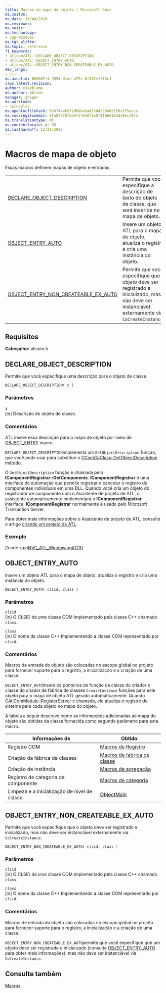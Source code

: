 ```yaml
---
title: Macros de mapa do objeto | Microsoft Docs
ms.custom: 
ms.date: 11/04/2016
ms.reviewer: 
ms.suite: 
ms.technology:
- cpp-windows
ms.tgt_pltfrm: 
ms.topic: reference
f1_keywords:
- atlcom/ATL::DECLARE_OBJECT_DESCRIPTION
- atlcom/ATL::OBJECT_ENTRY_AUTO
- atlcom/ATL::OBJECT_ENTRY_NON_CREATEABLE_EX_AUTO
dev_langs:
- C++
ms.assetid: 680087f4-9894-41dd-a79c-6f337e1f13c1
caps.latest.revision: 
author: mikeblome
ms.author: mblome
manager: ghogen
ms.workload:
- cplusplus
ms.openlocfilehash: 626744eb9f2d9dbe6a013bd329406150af35ecca
ms.sourcegitcommit: 8fa8fdf0fbb4f57950f1e8f4f9b81b4d39ec7d7a
ms.translationtype: MT
ms.contentlocale: pt-BR
ms.lasthandoff: 12/21/2017
---
```

# <a name="object-map-macros"></a>Macros de mapa de objeto
Essas macros definem mapas de objeto e entradas.  
  
|||  
|-|-|  
|[DECLARE_OBJECT_DESCRIPTION](#declare_object_description)|Permite que você especifique a descrição de texto do objeto de classe, que será inserida no mapa de objeto.|  
|[OBJECT_ENTRY_AUTO](#object_entry_auto)|Insere um objeto ATL para o mapa de objeto, atualiza o registro e cria uma instância do objeto.|  
|[OBJECT_ENTRY_NON_CREATEABLE_EX_AUTO](#object_entry_non_createable_ex_auto)|Permite que você especifique que o objeto deve ser registrado e inicializado, mas não deve ser instanciável externamente via `CoCreateInstance`.|  

## <a name="requirements"></a>Requisitos  
 **Cabeçalho:** atlcom.h  
   
##  <a name="declare_object_description"></a>DECLARE_OBJECT_DESCRIPTION  
 Permite que você especifique uma descrição para o objeto de classe.  
  
```
DECLARE_OBJECT_DESCRIPTION( x )
```  
  
### <a name="parameters"></a>Parâmetros  
 *x*  
 [in] Descrição do objeto de classe.  
  
### <a name="remarks"></a>Comentários  
 ATL insere essa descrição para o mapa de objeto por meio de [OBJECT_ENTRY](http://msdn.microsoft.com/en-us/abd10ee2-54f0-4f94-9ec2-ddf8f4c8c8cd) macro.  
  
 `DECLARE_OBJECT_DESCRIPTION`implementa um `GetObjectDescription` função, que você pode usar para substituir o [CComCoClass::GetObjectDescription](ccomcoclass-class.md#getobjectdescription) método.  

  
 O `GetObjectDescription` função é chamada pelo **IComponentRegistrar::GetComponents**. **IComponentRegistrar** é uma interface de automação que permite registrar e cancelar o registro de componentes individuais em uma DLL. Quando você cria um objeto do registrador de componente com o Assistente de projeto de ATL, o assistente automaticamente implementará o **IComponentRegistrar** interface. **IComponentRegistrar** normalmente é usado pelo Microsoft Transaction Server.  
  
 Para obter mais informações sobre o Assistente de projeto de ATL, consulte o artigo [criando um projeto de ATL](../../atl/reference/creating-an-atl-project.md).  
  
### <a name="example"></a>Exemplo  
 [!code-cpp[NVC_ATL_Windowing#123](../../atl/codesnippet/cpp/object-map-macros_1.h)]  
  
##  <a name="object_entry_auto"></a>OBJECT_ENTRY_AUTO  
 Insere um objeto ATL para o mapa de objeto, atualiza o registro e cria uma instância do objeto.  
  
```
OBJECT_ENTRY_AUTO( clsid, class )
```  
  
### <a name="parameters"></a>Parâmetros  
 `clsid`  
 [in] O CLSID de uma classe COM implementado pela classe C++ chamado `class`.  
  
 `class`  
 [in] O nome da classe C++ Implementando a classe COM representado por `clsid`.  
  
### <a name="remarks"></a>Comentários  
 Macros de entrada do objeto são colocadas no escopo global no projeto para fornecer suporte para o registro, a inicialização e a criação de uma classe.  
  
 `OBJECT_ENTRY_AUTO`Insere os ponteiros de função da classe do criador e classe do criador de fábrica de classes `CreateInstance` funções para este objeto para o mapa de objeto ATL gerado automaticamente. Quando [CAtlComModule::RegisterServer](catlcommodule-class.md#registerserver) é chamado, ele atualiza o registro do sistema para cada objeto no mapa do objeto.  

  
 A tabela a seguir descreve como as informações adicionadas ao mapa do objeto são obtidas da classe fornecida como segundo parâmetro para esta macro.  
  
|Informações de|Obtido|  
|---------------------|-------------------|  
|Registro COM|[Macros de Registro](../../atl/reference/registry-macros.md)|  
|Criação da fábrica de classes|[Macros de fábrica de classe](../../atl/reference/aggregation-and-class-factory-macros.md)|  
|Criação de instância|[Macros de agregação](../../atl/reference/aggregation-and-class-factory-macros.md)|  
|Registro de categoria de componente|[Macros de categoria](../../atl/reference/category-macros.md)|  
|Limpeza e a inicialização de nível de classe|[ObjectMain](ccomobjectrootex-class.md#objectmain)|  

  
##  <a name="object_entry_non_createable_ex_auto"></a>OBJECT_ENTRY_NON_CREATEABLE_EX_AUTO  
 Permite que você especifique que o objeto deve ser registrado e inicializado, mas não deve ser instanciável externamente via `CoCreateInstance`.  
  
```
OBJECT_ENTRY_NON_CREATEABLE_EX_AUTO( clsid, class )
```  
  
### <a name="parameters"></a>Parâmetros  
 `clsid`  
 [in] O CLSID de uma classe COM implementado pela classe C++ chamado `class`.  
  
 `class`  
 [in] O nome da classe C++ Implementando a classe COM representado por `clsid`.  
  
### <a name="remarks"></a>Comentários  
 Macros de entrada do objeto são colocadas no escopo global no projeto para fornecer suporte para o registro, a inicialização e a criação de uma classe.  
  
 `OBJECT_ENTRY_NON_CREATEABLE_EX_AUTO`permite que você especifique que um objeto deve ser registrado e inicializado (consulte [OBJECT_ENTRY_AUTO](#object_entry_auto) para obter mais informações), mas não deve ser instanciável via `CoCreateInstance`.  
  
## <a name="see-also"></a>Consulte também  
 [Macros](../../atl/reference/atl-macros.md)
